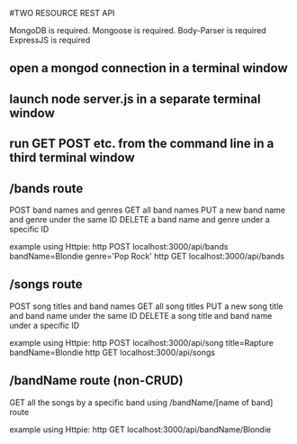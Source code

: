 #TWO RESOURCE REST API

MongoDB is required.
Mongoose is required.
Body-Parser is required
ExpressJS is required

## open a mongod connection in a terminal window
## launch node server.js in a separate terminal window
## run GET POST etc. from the command line in a third terminal window

## /bands route
POST band names and genres
GET all band names
PUT a new band name and genre under the same ID
DELETE a band name and genre under a specific ID

example using Httpie: http POST localhost:3000/api/bands bandName=Blondie genre='Pop Rock'
                      http GET localhost:3000/api/bands

## /songs route
POST song titles and band names
GET all song titles
PUT a new song title and band name under the same ID
DELETE a song title and band name under a specific ID

example using Httpie: http POST localhost:3000/api/song title=Rapture bandName=Blondie
                      http GET localhost:3000/api/songs

## /bandName route (non-CRUD)
GET all the songs by a specific band using /bandName/[name of band] route

example using Httpie: http GET localhost:3000/api/bandName/Blondie
